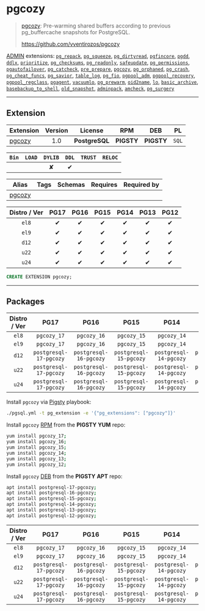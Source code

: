 # pgcozy


> [pgcozy](https://github.com/vventirozos/pgcozy): Pre-warming shared buffers according to previous pg_buffercache snapshots for PostgreSQL.
>
> https://github.com/vventirozos/pgcozy





[ADMIN](/admin) extensions: [`pg_repack`](/pg_repack), [`pg_squeeze`](/pg_squeeze), [`pg_dirtyread`](/pg_dirtyread), [`pgfincore`](/pgfincore), [`pgdd`](/pgdd), [`ddlx`](/ddlx), [`prioritize`](/prioritize), [`pg_checksums`](/pg_checksums), [`pg_readonly`](/pg_readonly), [`safeupdate`](/safeupdate), [`pg_permissions`](/pg_permissions), [`pgautofailover`](/pgautofailover), [`pg_catcheck`](/pg_catcheck), [`pre_prepare`](/pre_prepare), [`pgcozy`](/pgcozy), [`pg_orphaned`](/pg_orphaned), [`pg_crash`](/pg_crash), [`pg_cheat_funcs`](/pg_cheat_funcs), [`pg_savior`](/pg_savior), [`table_log`](/table_log), [`pg_fio`](/pg_fio), [`pgpool_adm`](/pgpool_adm), [`pgpool_recovery`](/pgpool_recovery), [`pgpool_regclass`](/pgpool_regclass), [`pgagent`](/pgagent), [`vacuumlo`](/vacuumlo), [`pg_prewarm`](/pg_prewarm), [`oid2name`](/oid2name), [`lo`](/lo), [`basic_archive`](/basic_archive), [`basebackup_to_shell`](/basebackup_to_shell), [`old_snapshot`](/old_snapshot), [`adminpack`](/adminpack), [`amcheck`](/amcheck), [`pg_surgery`](/pg_surgery)


-------
## Extension


| Extension | Version | License | RPM | DEB | PL |
|-----------|:-------:|:-------:|:---:|:---:|:--:|
| [pgcozy](https://github.com/vventirozos/pgcozy) | 1.0 | **<span class="tcblue">PostgreSQL</span>** | **<span class="tcwarn">PIGSTY</span>** | **<span class="tcwarn">PIGSTY</span>** | `SQL` |



| `Bin` | `LOAD` | `DYLIB` | `DDL` | `TRUST` | `RELOC` |
|:-----:|:------:|:-------:|:-----:|:-------:|:-------:|
|  |  | <span class="tcwarn">✘</span> | <span class="tcblue">✔</span> |  |  |



| Alias | Tags | Schemas | Requires | Required by |
|-------|------|---------|----------|-------------|
| [pgcozy](/pgcozy) |  |  |  |  |



| Distro / Ver | PG17 | PG16 | PG15 | PG14 | PG13 | PG12 |
|:------------:|:----:|:----:|:----:|:----:|:----:|:----:|
| `el8` | <span class="tcblue">✔</span> | <span class="tcblue">✔</span> | <span class="tcblue">✔</span> | <span class="tcblue">✔</span> | <span class="tcblue">✔</span> | <span class="tcblue">✔</span> |
| `el9` | <span class="tcblue">✔</span> | <span class="tcblue">✔</span> | <span class="tcblue">✔</span> | <span class="tcblue">✔</span> | <span class="tcblue">✔</span> | <span class="tcblue">✔</span> |
| `d12` | <span class="tcblue">✔</span> | <span class="tcblue">✔</span> | <span class="tcblue">✔</span> | <span class="tcblue">✔</span> | <span class="tcblue">✔</span> | <span class="tcblue">✔</span> |
| `u22` | <span class="tcblue">✔</span> | <span class="tcblue">✔</span> | <span class="tcblue">✔</span> | <span class="tcblue">✔</span> | <span class="tcblue">✔</span> | <span class="tcblue">✔</span> |
| `u24` | <span class="tcblue">✔</span> | <span class="tcblue">✔</span> | <span class="tcblue">✔</span> | <span class="tcblue">✔</span> | <span class="tcblue">✔</span> | <span class="tcblue">✔</span> |





```sql
CREATE EXTENSION pgcozy;
```

-----------


## Packages


| Distro / Ver | PG17 | PG16 | PG15 | PG14 | PG13 | PG12 |
|:------------:|:----:|:----:|:----:|:----:|:----:|:----:|
| `el8` | `pgcozy_17` | `pgcozy_16` | `pgcozy_15` | `pgcozy_14` | `pgcozy_13` | `pgcozy_12` |
| `el9` | `pgcozy_17` | `pgcozy_16` | `pgcozy_15` | `pgcozy_14` | `pgcozy_13` | `pgcozy_12` |
| `d12` | `postgresql-17-pgcozy` | `postgresql-16-pgcozy` | `postgresql-15-pgcozy` | `postgresql-14-pgcozy` | `postgresql-13-pgcozy` | `postgresql-12-pgcozy` |
| `u22` | `postgresql-17-pgcozy` | `postgresql-16-pgcozy` | `postgresql-15-pgcozy` | `postgresql-14-pgcozy` | `postgresql-13-pgcozy` | `postgresql-12-pgcozy` |
| `u24` | `postgresql-17-pgcozy` | `postgresql-16-pgcozy` | `postgresql-15-pgcozy` | `postgresql-14-pgcozy` | `postgresql-13-pgcozy` | `postgresql-12-pgcozy` |



Install `pgcozy` via [Pigsty](https://pigsty.io/docs/pgext/usage/install/) playbook:

```bash
./pgsql.yml -t pg_extension -e '{"pg_extensions": ["pgcozy"]}'
```


Install `pgcozy` [RPM](/rpm) from the **<span class="tcwarn">PIGSTY</span>** **YUM** repo:

```bash
yum install pgcozy_17;
yum install pgcozy_16;
yum install pgcozy_15;
yum install pgcozy_14;
yum install pgcozy_13;
yum install pgcozy_12;
```


Install `pgcozy` [DEB](/deb) from the **<span class="tcwarn">PIGSTY</span>** **APT** repo:

```bash
apt install postgresql-17-pgcozy;
apt install postgresql-16-pgcozy;
apt install postgresql-15-pgcozy;
apt install postgresql-14-pgcozy;
apt install postgresql-13-pgcozy;
apt install postgresql-12-pgcozy;
```




| Distro / Ver | PG17 | PG16 | PG15 | PG14 | PG13 | PG12 |
|:------------:|:----:|:----:|:----:|:----:|:----:|:----:|
| `el8` | `pgcozy_17` | `pgcozy_16` | `pgcozy_15` | `pgcozy_14` | `pgcozy_13` | `pgcozy_12` |
| `el9` | `pgcozy_17` | `pgcozy_16` | `pgcozy_15` | `pgcozy_14` | `pgcozy_13` | `pgcozy_12` |
| `d12` | `postgresql-17-pgcozy` | `postgresql-16-pgcozy` | `postgresql-15-pgcozy` | `postgresql-14-pgcozy` | `postgresql-13-pgcozy` | `postgresql-12-pgcozy` |
| `u22` | `postgresql-17-pgcozy` | `postgresql-16-pgcozy` | `postgresql-15-pgcozy` | `postgresql-14-pgcozy` | `postgresql-13-pgcozy` | `postgresql-12-pgcozy` |
| `u24` | `postgresql-17-pgcozy` | `postgresql-16-pgcozy` | `postgresql-15-pgcozy` | `postgresql-14-pgcozy` | `postgresql-13-pgcozy` | `postgresql-12-pgcozy` |





